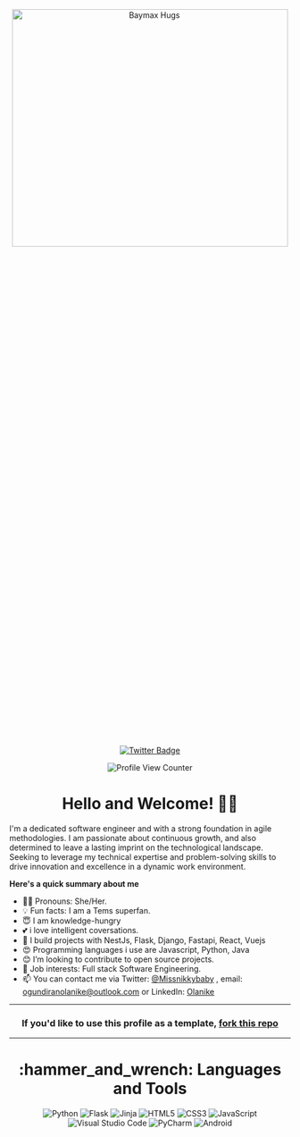 <div align="center">
  <img src="https://media.giphy.com/media/Lb3vIJjaSIQWA/giphy.gif" alt="Baymax Hugs" width="99%" height="33%">
</div>
<br/>
<div align="center">
  


  [![Twitter Badge](https://img.shields.io/badge/-@Missnikkybaby-1ca0f1?style=for-the-badge&logo=twitter&logoColor=white&link=https://twitter.com/Missnikkybaby)](https://twitter.com/Missnikkybaby)
</div>
 
<div align="center">
  <img src="https://komarev.com/ghpvc/?username=NikkyXO&style=flat-square&color=blue" alt="Profile View Counter"/>
</div>

<h1 align="center">
  Hello and Welcome! 👋🏾
</h1>

I'm a dedicated software engineer and with a strong foundation in agile methodologies. I am passionate about continuous growth, and also determined
to leave a lasting imprint on the technological landscape.
Seeking to leverage my technical expertise and problem-solving skills to drive innovation and excellence in a
dynamic work environment.

**Here's a quick summary about me**

- 👨‍💻 Pronouns: She/Her.
- 💡 Fun facts: I am a Tems superfan.
- 😇 I am knowledge-hungry
- 💕 i love intelligent coversations.
- 🌱 I build projects with  NestJs, Flask, Django, Fastapi, React, Vuejs
- 😍 Programming languages i use are Javascript, Python, Java
- 😊 I’m looking to contribute to open source projects.
- 💼 Job interests: Full stack Software Engineering.
- 📫 You can contact me via Twitter: [@Missnikkybaby](https://twitter.com/Missnikkybaby) , email: ogundiranolanike@outlook.com or LinkedIn: [Olanike](www.linkedin.com/in/olanike-ogundiran-972845167)

---

<h3 align="center">
  If you'd like to use this profile as a template, <a href="https://github.com/NikkyXO/NikkyXO">fork this repo<a/>
</h3>

---

<h1 align="center">
  :hammer_and_wrench: Languages and Tools
</h1>
 
<div align="center">
  
  ![Python](https://img.shields.io/badge/python-3670A0?style=for-the-badge&logo=python&logoColor=ffdd54)
  ![Flask](https://img.shields.io/badge/flask-%23000.svg?style=for-the-badge&logo=flask&logoColor=white)
  ![Jinja](https://img.shields.io/badge/jinja-white.svg?style=for-the-badge&logo=jinja&logoColor=black)
  ![HTML5](https://img.shields.io/badge/html5-%23E34F26.svg?style=for-the-badge&logo=html5&logoColor=white)
  ![CSS3](https://img.shields.io/badge/css3-%231572B6.svg?style=for-the-badge&logo=css3&logoColor=white)
  ![JavaScript](https://img.shields.io/badge/javascript-%23323330.svg?style=for-the-badge&logo=javascript&logoColor=%23F7DF1E)
  ![Visual Studio Code](https://img.shields.io/badge/Visual%20Studio%20Code-0078d7.svg?style=for-the-badge&logo=visual-studio-code&logoColor=white)
  ![PyCharm](https://img.shields.io/badge/pycharm-143?style=for-the-badge&logo=pycharm&logoColor=black&color=black&labelColor=green)
  ![Android](https://img.shields.io/badge/Android-3DDC84?style=for-the-badge&logo=android&logoColor=white)


